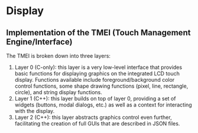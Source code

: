 # Display

## Implementation of the TMEI (Touch Management Engine/Interface)

The TMEI is broken down into three layers:
1. Layer 0 (C-only): this layer is a very low-level interface that provides basic functions for displaying graphics on the integrated LCD touch display. Functions available include foreground/background color control functions, some shape drawing functions (pixel, line, rectangle, circle), and string display functions.
2. Layer 1 (C++): this layer builds on top of layer 0, providing a set of widgets (buttons, modal dialogs, etc.) as well as a context for interacting with the display.
3. Layer 2 (C++): this layer abstracts graphics control even further, facilitating the creation of full GUIs that are described in JSON files.
